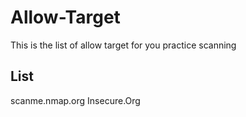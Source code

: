 # Allow-Target
This is the list of allow target for you practice scanning

## List
scanme.nmap.org
Insecure.Org
